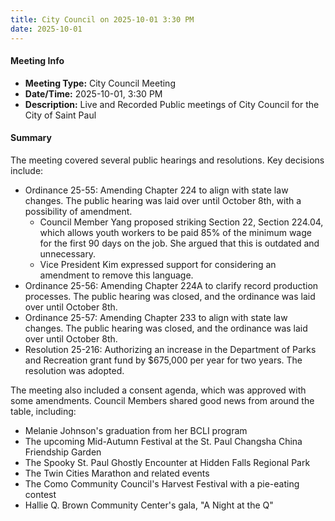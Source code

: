 ```yaml
---
title: City Council on 2025-10-01 3:30 PM
date: 2025-10-01
---
```

#### Meeting Info
* **Meeting Type:** City Council Meeting
* **Date/Time:** 2025-10-01, 3:30 PM
* **Description:** Live and Recorded Public meetings of City Council for the City of Saint Paul

#### Summary
The meeting covered several public hearings and resolutions. Key decisions include:

* Ordinance 25-55: Amending Chapter 224 to align with state law changes. The public hearing was laid over until October 8th, with a possibility of amendment.
	+ Council Member Yang proposed striking Section 22, Section 224.04, which allows youth workers to be paid 85% of the minimum wage for the first 90 days on the job. She argued that this is outdated and unnecessary.
	+ Vice President Kim expressed support for considering an amendment to remove this language.
* Ordinance 25-56: Amending Chapter 224A to clarify record production processes. The public hearing was closed, and the ordinance was laid over until October 8th.
* Ordinance 25-57: Amending Chapter 233 to align with state law changes. The public hearing was closed, and the ordinance was laid over until October 8th.
* Resolution 25-216: Authorizing an increase in the Department of Parks and Recreation grant fund by $675,000 per year for two years. The resolution was adopted.

The meeting also included a consent agenda, which was approved with some amendments. Council Members shared good news from around the table, including:

* Melanie Johnson's graduation from her BCLI program
* The upcoming Mid-Autumn Festival at the St. Paul Changsha China Friendship Garden
* The Spooky St. Paul Ghostly Encounter at Hidden Falls Regional Park
* The Twin Cities Marathon and related events
* The Como Community Council's Harvest Festival with a pie-eating contest
* Hallie Q. Brown Community Center's gala, "A Night at the Q"

